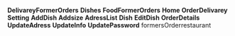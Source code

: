 **DelivareyFormerOrders**
**Dishes**
**FoodFormerOrders**
**Home**
**OrderDelivarey**
**Setting**
**AddDish**
**Addsize**
**AdressList**
**Dish**
**EditDish**
**OrderDetails**
**UpdateAdress**
**UpdateInfo**
**UpdatePassword**
formersOrderrestaurant
